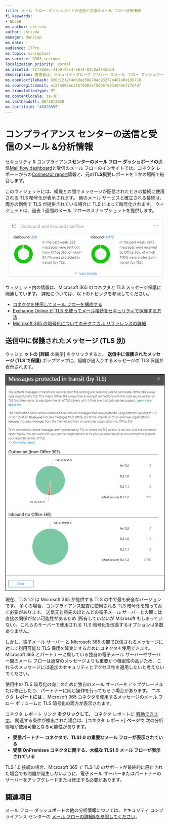 ```yaml
---
title: メール フロー ダッシュボードの送信と受信のメール フロー分析情報
f1.keywords:
- NOCSH
ms.author: chrisda
author: chrisda
manager: dansimp
ms.date: ''
audience: ITPro
ms.topic: conceptual
ms.service: O365-seccomp
localization_priority: Normal
ms.assetid: f2738dec-41b0-43c4-b814-84c0a4e45c6d
description: 管理者は、セキュリティグループ ポリシー のメール フロー ダッシュボードで、送信と受信のメール フローのインサイトについて&できます。
ms.openlocfilehash: 920c1212f4d6dee508704c93272e48140e199710
ms.sourcegitcommit: e12fa502bc216f6083ef5666f693a04bb727d4df
ms.translationtype: MT
ms.contentlocale: ja-JP
ms.lasthandoff: 08/20/2020
ms.locfileid: "46826895"
---
```

# <a name="outbound-and-inbound-mail-flow-insight-in-the-security--compliance-center"></a>コンプライアンス センターの送信と受信のメール &分析情報

セキュリティ & コンプライアンス**センターのメール フロー ダッシュボードの**送信[Mail flow dashboard](mail-flow-insights-v2.md)と受信のメール フローのインサイトでは、コネクタ レポートからの[Connector report](view-mail-flow-reports.md#connector-report)情報と、元の**TLS**概要レポートを 1 かの場所で結合します。

このウィジェットには、組織との間でメッセージが配信されたときの接続に使用される TLS 暗号化が表示されます。 他のメール サービスと確立される接続は、両方の側側で TLS が提供されている場合に TLS によって暗号化されます。 ウィジェットは、過去 1 週間のメール フローのスナップショットを提供します。

![セキュリティ コンプライアンス センターのメール フロー ダッシュボードの送信と受信のメール フロー ウィ& ウィジェット](../../media/mfi-outbound-and-inbound-mail-flow-report-widget.png)

ウィジェット内の情報は、Microsoft 365 のコネクタと TLS メッセージ保護に関連しています。 詳細については、以下のトピックを参照してください。

- [コネクタを使用してメール フローを構成する](https://docs.microsoft.com/exchange/mail-flow-best-practices/use-connectors-to-configure-mail-flow/use-connectors-to-configure-mail-flow)
- [Exchange Online が TLS を使ってメール接続をセキュリティで保護する方法](https://docs.microsoft.com/microsoft-365/compliance/exchange-online-uses-tls-to-secure-email-connections)
- [Microsoft 365 の暗号化についてのテクニカル リファレンスの詳細](https://docs.microsoft.com/microsoft-365/compliance/technical-reference-details-about-encryption)

## <a name="message-protected-in-transit-by-tls"></a>送信中に保護されたメッセージ (TLS 別)

ウィジェ **ットの [詳細** の表示] をクリックすると、 **送信中に保護されたメッセージ (TLS で保護)** ポップアップに、組織が出入りするメッセージの TLS 保護が表示されます。

![[送信および受信メール ウィジェットの詳細を表示] をクリックした後に表示される、送信中 (TLS) ポップアップで保護されているメッセージ](../../media/mfi-outbound-and-inbound-mail-flow-report-details.png)

現在、TLS 1.2 は Microsoft 365 が提供する TLS の中で最も安全なバージョンです。 多くの場合、コンプライアンス監査に使用される TLS 暗号化を知っておく必要があります。 送信元と宛先のほとんどの電子メール サーバーとの間には直接の関係がない可能性があるため (所有していないが Microsoft もしまっていない)、これらのサーバーで使用される TLS 暗号化を改善するオプションは多数ありません。

しかし、電子メール サーバー [と](https://docs.microsoft.com/exchange/mail-flow-best-practices/use-connectors-to-configure-mail-flow/use-connectors-to-configure-mail-flow) Microsoft 365 の間で送信されるメッセージに対して利用可能な TLS 保護を確実にするためにコネクタを使用できます。 Microsoft 365 とパートナーに属している独自の電子メール サーバーやサーバー間のメール フローは通常のメッセージよりも重要かつ機密性の高いため、これらのメッセージには追加のセキュリティとアクセス性を適用したいと考えないでください。

使用中の TLS 暗号化の向上のために独自のメール サーバーをアップグレードまたは修正したり、パートナーに同じ操作を行ってもらう場合があります。 コネクタ **レポートには** 、Microsoft 365 コネクタを使用するメッセージのメール フロー ボリュームと TLS 暗号化の両方が表示されます。

コネクタ レポート リンク **をクリックして、** コネクタ レポートに [移動できます](view-mail-flow-reports.md#connector-report)。 関連する条件が検出された場合は、[コネクタ レポート] **ページで** 次の分析情報が使用可能となる可能性があります。

- **受信パートナー コネクタで、TLS1.0 の重要なメール フローが表示されている**
- **受信 OnPremises コネクタに関する、大幅な TLS1.0 メール フローが表示されている**

TLS 1.0 接続の場合、Microsoft 365 で TLS 1.0 のサポートが最終的に廃止された場合でも問題が発生しないように、電子メール サーバーまたはパートナーのサーバーをアップグレードまたは修正する必要があります。

## <a name="see-also"></a>関連項目

メール フロー ダッシュボードの他の分析情報については、セキュリティ コンプライアンス センターの [メール フローの詳細&を参照してください](mail-flow-insights-v2.md)。
